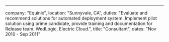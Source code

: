 ---
company: "Equinix",
location: "Sunnyvale, CA",
duties: "Evaluate and recommend solutions for automated deployment system. Implement pilot solution using prime candidate, provide training and documentation for Release team. WedLogic, Electric Cloud.",
title: "Consultant",
dates: "Nov 2010 - Sep 2011"
